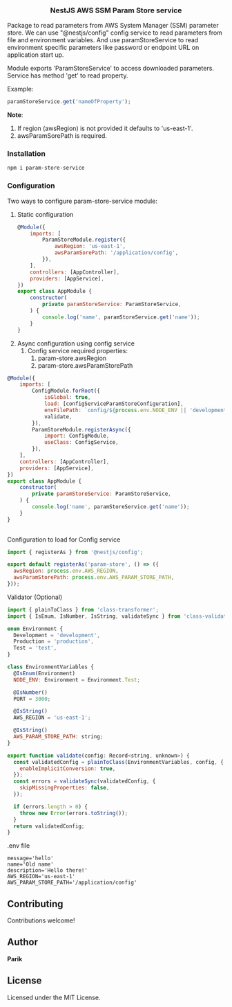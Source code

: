 <h3 align="center">NestJS AWS SSM Param Store service</h3>

Package to read parameters from AWS System Manager (SSM) parameter store. 
We can use "@nestjs/config" config service to read parameters from file and environment variables.
And use paramStoreService to read environment specific parameters like password or endpoint URL on application start up.

Module exports 'ParamStoreService' to access downloaded parameters. 
Service has method 'get' to read property.

Example:

```javascript
paramStoreService.get('nameOfProperty');
```

**Note**: 
1. If region (awsRegion) is not provided it defaults to 'us-east-1'.
2. awsParamSorePath is required.

### Installation

```bash
npm i param-store-service
```

### Configuration

Two ways to configure param-store-service module:

1. Static configuration
    ```javascript
    @Module({
        imports: [
            ParamStoreModule.register({
                awsRegion: 'us-east-1',
                awsParamSorePath: '/application/config',
            }),
        ],
        controllers: [AppController],
        providers: [AppService],
    })
    export class AppModule {
        constructor(
            private paramStoreService: ParamStoreService,
        ) {
            console.log('name', paramStoreService.get('name'));
        }
    }
    ```
2. Async configuration using config service
   1. Config service required properties:
      1. param-store.awsRegion
      2. param-store.awsParamStorePath
```javascript
@Module({
    imports: [
        ConfigModule.forRoot({
            isGlobal: true,
            load: [configServiceParamStoreConfiguration],
            envFilePath: `config/${process.env.NODE_ENV || 'development'}.env`,
            validate,
        }),
        ParamStoreModule.registerAsync({
            import: ConfigModule,
            useClass: ConfigService,
        }),
    ],
    controllers: [AppController],
    providers: [AppService],
})
export class AppModule {
    constructor(
        private paramStoreService: ParamStoreService,
    ) {
        console.log('name', paramStoreService.get('name'));
    }
}
  
```
Configuration to load for Config service
```javascript
import { registerAs } from '@nestjs/config';

export default registerAs('param-store', () => ({
  awsRegion: process.env.AWS_REGION,
  awsParamStorePath: process.env.AWS_PARAM_STORE_PATH,
}));
```

Validator (Optional)
```javascript
import { plainToClass } from 'class-transformer';
import { IsEnum, IsNumber, IsString, validateSync } from 'class-validator';

enum Environment {
  Development = 'development',
  Production = 'production',
  Test = 'test',
}

class EnvironmentVariables {
  @IsEnum(Environment)
  NODE_ENV: Environment = Environment.Test;

  @IsNumber()
  PORT = 3000;

  @IsString()
  AWS_REGION = 'us-east-1';

  @IsString()
  AWS_PARAM_STORE_PATH: string;
}

export function validate(config: Record<string, unknown>) {
  const validatedConfig = plainToClass(EnvironmentVariables, config, {
    enableImplicitConversion: true,
  });
  const errors = validateSync(validatedConfig, {
    skipMissingProperties: false,
  });

  if (errors.length > 0) {
    throw new Error(errors.toString());
  }
  return validatedConfig;
}
```
.env file
```text
message='hello'
name='Old name'
description='Hello there!'
AWS_REGION='us-east-1'
AWS_PARAM_STORE_PATH='/application/config'
```
## Contributing

Contributions welcome!

## Author

**Parik**

## License

Licensed under the MIT License.
